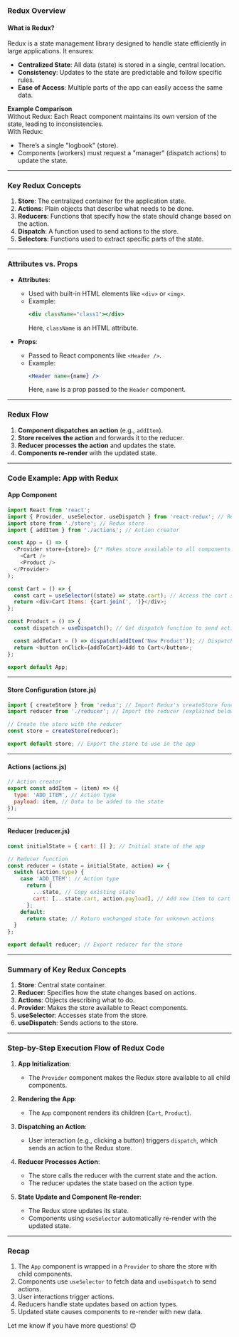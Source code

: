 
### **Redux Overview**

#### **What is Redux?**
Redux is a state management library designed to handle state efficiently in large applications. It ensures:
- **Centralized State**: All data (state) is stored in a single, central location.
- **Consistency**: Updates to the state are predictable and follow specific rules.
- **Ease of Access**: Multiple parts of the app can easily access the same data.

**Example Comparison**  
Without Redux: Each React component maintains its own version of the state, leading to inconsistencies.  
With Redux:
- There’s a single "logbook" (store).
- Components (workers) must request a "manager" (dispatch actions) to update the state.

---

### **Key Redux Concepts**

1. **Store**: The centralized container for the application state.
2. **Actions**: Plain objects that describe what needs to be done.
3. **Reducers**: Functions that specify how the state should change based on the action.
4. **Dispatch**: A function used to send actions to the store.
5. **Selectors**: Functions used to extract specific parts of the state.

---

### **Attributes vs. Props**

- **Attributes**:
  - Used with built-in HTML elements like `<div>` or `<img>`.
  - Example:  
    ```jsx
    <div className="class1"></div>
    ```
    Here, `className` is an HTML attribute.

- **Props**:
  - Passed to React components like `<Header />`.
  - Example:  
    ```jsx
    <Header name={name} />
    ```
    Here, `name` is a prop passed to the `Header` component.

---

### **Redux Flow**

1. **Component dispatches an action** (e.g., `addItem`).
2. **Store receives the action** and forwards it to the reducer.
3. **Reducer processes the action** and updates the state.
4. **Components re-render** with the updated state.

---

### **Code Example: App with Redux**

#### **App Component**
```javascript
import React from 'react';
import { Provider, useSelector, useDispatch } from 'react-redux'; // React-Redux hooks
import store from './store'; // Redux store
import { addItem } from './actions'; // Action creator

const App = () => (
  <Provider store={store}> {/* Makes store available to all components */}
    <Cart />
    <Product />
  </Provider>
);

const Cart = () => {
  const cart = useSelector((state) => state.cart); // Access the cart state from Redux
  return <div>Cart Items: {cart.join(', ')}</div>;
};

const Product = () => {
  const dispatch = useDispatch(); // Get dispatch function to send actions

  const addToCart = () => dispatch(addItem('New Product')); // Dispatch action
  return <button onClick={addToCart}>Add to Cart</button>;
};

export default App;
```

---

#### **Store Configuration (store.js)**
```javascript
import { createStore } from 'redux'; // Import Redux's createStore function
import reducer from './reducer'; // Import the reducer (explained below)

// Create the store with the reducer
const store = createStore(reducer);

export default store; // Export the store to use in the app
```

---

#### **Actions (actions.js)**
```javascript
// Action creator
export const addItem = (item) => ({
  type: 'ADD_ITEM', // Action type
  payload: item, // Data to be added to the state
});
```

---

#### **Reducer (reducer.js)**
```javascript
const initialState = { cart: [] }; // Initial state of the app

// Reducer function
const reducer = (state = initialState, action) => {
  switch (action.type) {
    case 'ADD_ITEM': // Action type
      return {
        ...state, // Copy existing state
        cart: [...state.cart, action.payload], // Add new item to cart
      };
    default:
      return state; // Return unchanged state for unknown actions
  }
};

export default reducer; // Export reducer for the store
```

---

### **Summary of Key Redux Concepts**

1. **Store**: Central state container.
2. **Reducer**: Specifies how the state changes based on actions.
3. **Actions**: Objects describing what to do.
4. **Provider**: Makes the store available to React components.
5. **useSelector**: Accesses state from the store.
6. **useDispatch**: Sends actions to the store.

---

### **Step-by-Step Execution Flow of Redux Code**

1. **App Initialization**:
   - The `Provider` component makes the Redux store available to all child components.

2. **Rendering the App**:
   - The `App` component renders its children (`Cart`, `Product`).

3. **Dispatching an Action**:
   - User interaction (e.g., clicking a button) triggers `dispatch`, which sends an action to the Redux store.

4. **Reducer Processes Action**:
   - The store calls the reducer with the current state and the action.
   - The reducer updates the state based on the action type.

5. **State Update and Component Re-render**:
   - The Redux store updates its state.
   - Components using `useSelector` automatically re-render with the updated state.

---

### **Recap**
1. The `App` component is wrapped in a `Provider` to share the store with child components.
2. Components use `useSelector` to fetch data and `useDispatch` to send actions.
3. User interactions trigger actions.
4. Reducers handle state updates based on action types.
5. Updated state causes components to re-render with new data.

Let me know if you have more questions! 😊

